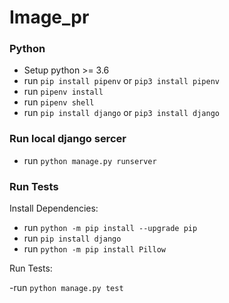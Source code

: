 # Image_pr

### Python 
- Setup python >= 3.6
- run `pip install pipenv` or `pip3 install pipenv`
- run `pipenv install`
- run `pipenv shell`
- run `pip install django` or `pip3 install django`

### Run local django sercer
- run `python manage.py runserver`

### Run Tests
Install Dependencies:
- run `python -m pip install --upgrade pip`
- run `pip install django`
- run `python -m pip install Pillow` 

Run Tests:

-run `python manage.py test`
